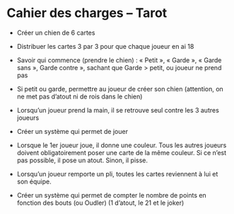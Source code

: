 # Cahier des charges – Tarot

- Créer un chien de 6 cartes

- Distribuer les cartes 3 par 3 pour
  que chaque joueur en ai 18

- Savoir qui commence (prendre le chien) : « Petit », « Garde », « Garde sans », Garde contre », sachant que Garde > petit, ou joueur ne prend pas

- Si petit ou garde, permettre au joueur de créer son chien (attention, on ne met pas d’atout ni de rois dans le chien)

- Lorsqu’un joueur prend la main, il se retrouve seul contre les 3 autres joueurs

- Créer un système qui permet de jouer

- Lorsque le 1er joueur joue, il donne une couleur. Tous les autres joueurs doivent obligatoirement poser une carte de la même couleur. Si ce n’est pas possible, il pose un atout. Sinon, il pisse.

- Lorsqu’un joueur remporte un pli, toutes les cartes reviennent à lui et son équipe.

- Créer un système qui permet de compter le nombre de points en fonction des bouts (ou Oudler) (1 d’atout, le 21 et le joker)

